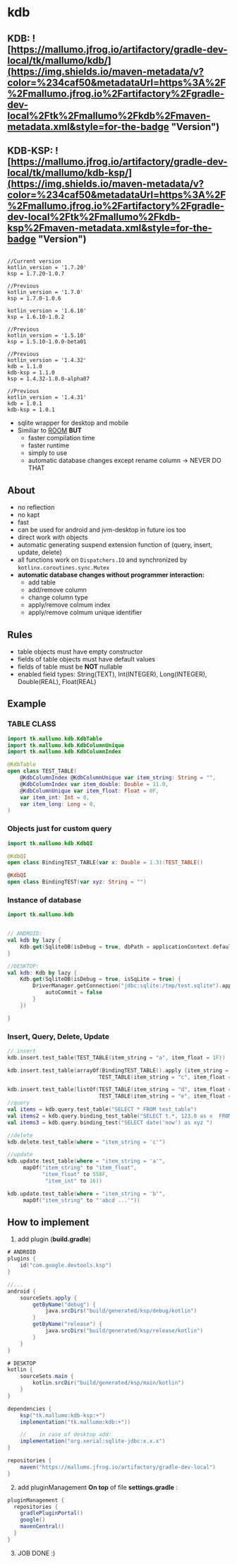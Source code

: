 # kdb

## KDB: ![https://mallumo.jfrog.io/artifactory/gradle-dev-local/tk/mallumo/kdb/](https://img.shields.io/maven-metadata/v?color=%234caf50&metadataUrl=https%3A%2F%2Fmallumo.jfrog.io%2Fartifactory%2Fgradle-dev-local%2Ftk%2Fmallumo%2Fkdb%2Fmaven-metadata.xml&style=for-the-badge "Version")

## KDB-KSP: ![https://mallumo.jfrog.io/artifactory/gradle-dev-local/tk/mallumo/kdb-ksp/](https://img.shields.io/maven-metadata/v?color=%234caf50&metadataUrl=https%3A%2F%2Fmallumo.jfrog.io%2Fartifactory%2Fgradle-dev-local%2Ftk%2Fmallumo%2Fkdb-ksp%2Fmaven-metadata.xml&style=for-the-badge "Version")

```

//Current version
kotlin_version = '1.7.20'
ksp = 1.7.20-1.0.7

//Previous
kotlin_version = '1.7.0'
ksp = 1.7.0-1.0.6

kotlin_version = '1.6.10'
ksp = 1.6.10-1.0.2

//Previous
kotlin_version = '1.5.10'
ksp = 1.5.10-1.0.0-beta01

//Previous
kotlin_version = '1.4.32'
kdb = 1.1.0
kdb-ksp = 1.1.0
ksp = 1.4.32-1.0.0-alpha07

//Previous
kotlin_version = '1.4.31'
kdb = 1.0.1
kdb-ksp = 1.0.1
```

* sqlite wrapper for desktop and mobile
* Similiar to [ROOM](https://developer.android.com/jetpack/androidx/releases/room?hl=en) **BUT**
  * faster compilation time
  * faster runtime
  * simply to use
  * automatic database changes except rename column -> NEVER DO THAT

## About
* no reflection
* no kapt
* fast
* can be used for android and jvm-desktop in future ios too
* direct work with objects
* automatic generating suspend extension function of (query, insert, update, delete)
* all functions work on ``Dispatchers.IO`` and synchronized by ``kotlinx.coroutines.sync.Mutex``
* **automatic database changes without programmer interaction:**
  * add table
  * add/remove column
  * change column type
  * apply/remove colmum index
  * apply/remove colmum unique identifier

## Rules
* table objects must have empty constructor
* fields of table objects must have default values
* fields of table must be **NOT** nullable
* enabled field types: String(TEXT), Int(INTEGER), Long(INTEGER), Double(REAL), Float(REAL)

## Example

### TABLE CLASS
```kotlin
import tk.mallumo.kdb.KdbTable
import tk.mallumo.kdb.KdbColumnUnique
import tk.mallumo.kdb.KdbColumnIndex

@KdbTable
open class TEST_TABLE(
    @KdbColumnIndex @KdbColumnUnique var item_string: String = "",
    @KdbColumnIndex var item_double: Double = 11.0,
    @KdbColumnUnique var item_float: Float = 0F,
    var item_int: Int = 0,
    var item_long: Long = 0,
)
```

### Objects just for custom query
```kotlin
import tk.mallumo.kdb.KdbQI

@KdbQI
open class BindingTEST_TABLE(var x: Double = 1.3):TEST_TABLE()

@KdbQI
open class BindingTEST(var xyz: String = "")
```

### Instance of database
```kotlin
import tk.mallumo.kdb


// ANDROID:
val kdb by lazy {
    Kdb.get(SqliteDB(isDebug = true, dbPath = applicationContext.defaultSqLitePath()))
}

//DESKTOP:
val kdb: Kdb by lazy {
    Kdb.get(SqliteDB(isDebug = true, isSqLite = true) {
        DriverManager.getConnection("jdbc:sqlite:/tmp/test.sqlite").apply {
            autoCommit = false
        }
    })

}
```

### Insert, Query, Delete, Update
```kotlin
// insert
kdb.insert.test_table(TEST_TABLE(item_string = "a", item_float = 1F))

kdb.insert.test_table(arrayOf(BindingTEST_TABLE().apply {item_string = "b"; item_float = 2F },
                             TEST_TABLE(item_string = "c", item_float = 3F)))

kdb.insert.test_table(listOf(TEST_TABLE(item_string = "d", item_float = 4F),
                             TEST_TABLE(item_string = "e", item_float = 5F)))
//query
val items = kdb.query.test_table("SELECT * FROM test_table")
val items2 = kdb.query.binding_test_table("SELECT t.*, 123.0 as x  FROM test_table t ")
val items3 = kdb.query.binding_test("SELECT date('now') as xyz ")

//delete
kdb.delete.test_table(where = "item_string = 'c'")

//update
kdb.update.test_table(where = "item_string = 'a'",
     mapOf("item_string" to "item_float",
           "item_float" to 558F,
            "item_int" to 16))

kdb.update.test_table(where = "item_string = 'b'",
     mapOf("item_string" to "'abcd ...'"))
```

## How to implement

1. add plugin (**build.gradle**)

```groovy
# ANDROID
plugins {
    id("com.google.devtools.ksp")
}

//...
android {
    sourceSets.apply {
        getByName("debug") {
            java.srcDirs("build/generated/ksp/debug/kotlin")
        }
        getByName("release") {
            java.srcDirs("build/generated/ksp/release/kotlin")
        }
    }
}

# DESKTOP
kotlin {
    sourceSets.main {
        kotlin.srcDir("build/generated/ksp/main/kotlin")
    }
}
```

```groovy
dependencies {
    ksp("tk.mallumo:kdb-ksp:+")
    implementation("tk.mallumo:kdb:+"))

    //    in case of desktop add:
    implementation("org.xerial:sqlite-jdbc:x.x.x")
}

repositories {
    maven("https://mallumo.jfrog.io/artifactory/gradle-dev-local")
}
```

2. add pluginManagement **On top** of file **settings.gradle** :
```groovy
pluginManagement {
  repositories {
    gradlePluginPortal()
    google()
    mavenCentral()
  }
}
```

3. JOB DONE :)
